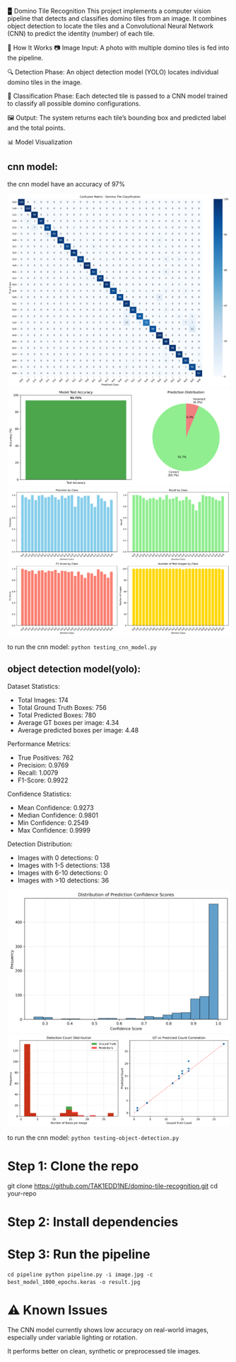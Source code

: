 🁢 Domino Tile Recognition
This project implements a computer vision pipeline that detects and classifies domino tiles from an image. It combines object detection to locate the tiles and a Convolutional Neural Network (CNN) to predict the identity (number) of each tile.

🧠 How It Works
📷 Image Input: A photo with multiple domino tiles is fed into the pipeline.

🔍 Detection Phase: An object detection model (YOLO) locates individual domino tiles in the image.

🧩 Classification Phase: Each detected tile is passed to a CNN model trained to classify all possible domino configurations.

🖼️ Output: The system returns each tile’s bounding box and predicted label and the total points.

📊 Model Visualization
## cnn model:
the cnn model have an accuracy of 97%


![Prediction Example](/domino_confusion_matrix.png)
![Prediction Example](/domino_accuracy_summary.png)
![Prediction Example](/domino_class_performance.png)

to run the cnn model:
`
python testing_cnn_model.py
`
## object detection model(yolo):
Dataset Statistics:
- Total Images: 174
- Total Ground Truth Boxes: 756
- Total Predicted Boxes: 780
- Average GT boxes per image: 4.34
- Average predicted boxes per image: 4.48

Performance Metrics:
- True Positives: 762
- Precision: 0.9769
- Recall: 1.0079
- F1-Score: 0.9922

Confidence Statistics:
- Mean Confidence: 0.9273
- Median Confidence: 0.9801
- Min Confidence: 0.2549
- Max Confidence: 0.9999

Detection Distribution:
- Images with 0 detections: 0
- Images with 1-5 detections: 138
- Images with 6-10 detections: 0
- Images with >10 detections: 36

![object detection Example](/confidence_distribution.png)
![object detection Example](/detection_analysis.png)

to run the cnn model:
`
python testing-object-detection.py
`



# Step 1: Clone the repo
git clone https://github.com/TAK1EDD1NE/domino-tile-recognition.git
cd your-repo

# Step 2: Install dependencies

# Step 3: Run the pipeline
`
cd pipeline
python pipeline.py -i image.jpg -c best_model_1000_epochs.keras -o result.jpg
`

# ⚠️ Known Issues
The CNN model currently shows low accuracy on real-world images, especially under variable lighting or rotation.

It performs better on clean, synthetic or preprocessed tile images.